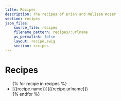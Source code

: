 ```yaml
---
title: Recipes
description: The recipes of Brian and Melissa Koser
section: recipes
json_files:
    source_file: recipes
    filename_pattern: recipes/:urlname
    as_permalink: false
    layout: recipe.swig
    section: recipes
---
```

# Recipes

<ul class="recipe-list">
    {% for recipe in recipes %}
        <li>[{{recipe.name}}]({{recipe.urlname}})</li>
    {% endfor %}
</ul>